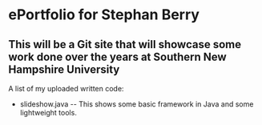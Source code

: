 # ePortfolio for Stephan Berry

## This will be a Git site that will showcase some work done over the years at Southern New Hampshire University

A list of my uploaded written code:

- slideshow.java
-- This shows some basic framework in Java and some lightweight tools. 
